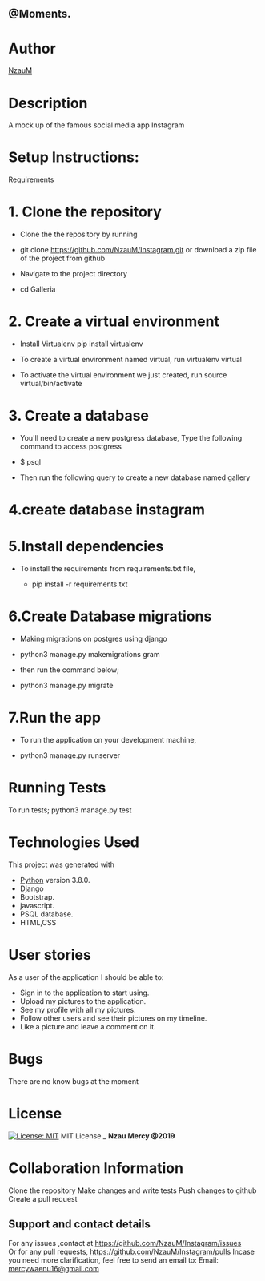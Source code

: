 ## @Moments.
# Author
[NzauM](https://github.com/NzauM/Galleria.git)

# Description
A mock up of the famous social media app Instagram 

# Setup Instructions:
Requirements
# 1. Clone the repository
* Clone the the repository by running

* git clone https://github.com/NzauM/Instagram.git
or download a zip file of the project from github

* Navigate to the project directory

* cd Galleria
# 2. Create a virtual environment
* Install Virtualenv
 pip install virtualenv
 
* To create a virtual environment named virtual, run
virtualenv virtual

* To activate the virtual environment we just created, run
source virtual/bin/activate

# 3. Create a database
* You'll need to create a new postgress database, Type the following command to access postgress

 * $ psql
  * Then run the following query to create a new database named gallery

# 4.create database instagram
# 5.Install dependencies
* To install the requirements from requirements.txt file,

  * pip install -r requirements.txt
# 6.Create Database migrations
* Making migrations on postgres using django

* python3 manage.py makemigrations gram
* then run the command below;

* python3 manage.py migrate
# 7.Run the app
* To run the application on your development machine,

* python3 manage.py runserver
# Running Tests
To run tests;
python3 manage.py test

# Technologies Used
This project was generated with
  * [Python](https://www.python.org/) version 3.8.0.
  * Django
  * Bootstrap.
  * javascript.
  * PSQL database.
  * HTML,CSS
# User stories
As a user of the application I should be able to:

*  Sign in to the application to start using.
 * Upload my pictures to the application.
* See my profile with all my pictures.
* Follow other users and see their pictures on my timeline.
* Like a picture and leave a comment on it.
# Bugs
There are no know bugs at the moment


# License
[![License: MIT](https://img.shields.io/badge/License-MIT-yellow.svg)](https://github.com/NzauM/Instagram/blob/master/LICENSE)
MIT License
\_ **Nzau Mercy @2019**


# Collaboration Information
Clone the repository
Make changes and write tests
Push changes to github
Create a pull request
## Support and contact details
 For any issues ,contact at https://github.com/NzauM/Instagram/issues <br>
 Or for any pull requests, https://github.com/NzauM/Instagram/pulls
  Incase you need more clarification, feel free to send an email to: 
Email: mercywaenu16@gmail.com

